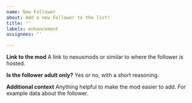 ```yaml
---
name: New Follower
about: Add a new Follower to the list!
title: ''
labels: enhancement
assignees: ''

---
```


**Link to the mod**
A link to nexusmods or similar to where the follower is hosted.

**Is the follower adult only?**
Yes or no, with a short reasoning.

**Additional context**
Anything helpful to make the mod easier to add. For example data about the follower.
